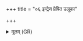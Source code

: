 +++
title = "०६ इन्द्रेण प्रेषित उलूका"

+++
<details><summary>मूलम् (GR)</summary>

+++(PSK 20.59.5cd)+++इन्द्रेण प्रेषित  
उलूका सं पचामि ते ॥
</details>